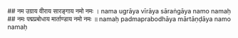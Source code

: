 <section data-markdown>
## नम उग्राय वीराय सारङ्गाय नमो नमः ।
nama ugrāya vīrāya sāraṅgāya namo namaḥ
## नमः पद्मप्रबोधाय मार्ताण्डाय नमो नमः ॥
namaḥ padmaprabodhāya mārtāṇḍāya namo namaḥ
</section>
